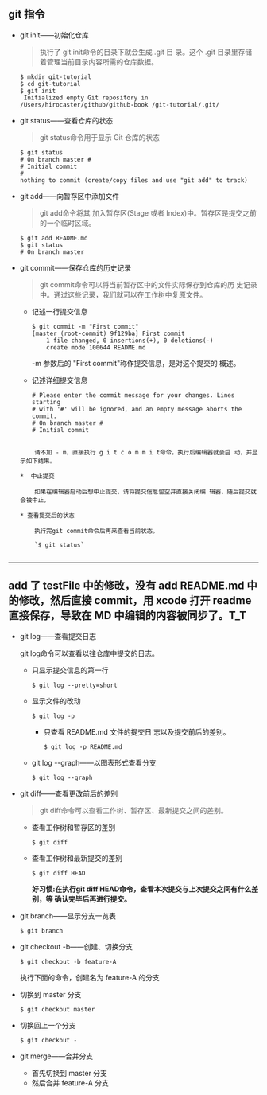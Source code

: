 
## git 指令

* git init——初始化仓库

	> 执行了 git init命令的目录下就会生成 .git 目 录。这个 .git 目录里存储着管理当前目录内容所需的仓库数据。

	```
	$ mkdir git-tutorial
	$ cd git-tutorial
	$ git init
	 Initialized empty Git repository in /Users/hirocaster/github/github-book /git-tutorial/.git/
	```

* git status——查看仓库的状态

	> git status命令用于显示 Git 仓库的状态
	
	```
	$ git status
	# On branch master #
	# Initial commit
	#
	nothing to commit (create/copy files and use "git add" to track)
	```
	
* git add——向暂存区中添加文件

	> git add命令将其 加入暂存区(Stage 或者 Index)中。暂存区是提交之前的一个临时区域。

	```
	$ git add README.md 
	$ git status
	# On branch master
	```
	
* git commit——保存仓库的历史记录
	
	> git commit命令可以将当前暂存区中的文件实际保存到仓库的历
史记录中。通过这些记录，我们就可以在工作树中复原文件。

	* 记述一行提交信息
		
		```
		$ git commit -m "First commit"
		[master (root-commit) 9f129ba] First commit
			1 file changed, 0 insertions(+), 0 deletions(-) 
			create mode 100644 README.md
		```
		
		 -m 参数后的 "First commit"称作提交信息，是对这个提交的 概述。
		
	* 记述详细提交信息
		
		```
		# Please enter the commit message for your changes. Lines starting
		# with '#' will be ignored, and an empty message aborts the commit.
		# On branch master #
		# Initial commit
	```
	
		请不加 - m，直接执行 g i t c o m m i t命令。执行后编辑器就会启 动，并显示如下结果。
		
	*  中止提交
	
		如果在编辑器启动后想中止提交，请将提交信息留空并直接关闭编 辑器，随后提交就会被中止。
		
	* 查看提交后的状态

		执行完git commit命令后再来查看当前状态。
		
		`$ git status`


---
add 了 testFile 中的修改，没有 add README.md 中的修改，然后直接 commit，用 xcode 打开 readme 直接保存，导致在 MD 中编辑的内容被同步了。T_T
---

* git log——查看提交日志

	git log命令可以查看以往仓库中提交的日志。
	
	* 只显示提交信息的第一行

		`$ git log --pretty=short`
		
	* 显示文件的改动
	
		`$ git log -p`
		
		* 只查看 README.md 文件的提交日 志以及提交前后的差别。

			`$ git log -p README.md`
			
	* git log --graph——以图表形式查看分支

		`$ git log --graph`
		
* git diff——查看更改前后的差别

	> git diff命令可以查看工作树、暂存区、最新提交之间的差别。
	
	* 查看工作树和暂存区的差别

		`$ git diff`
		
	* 查看工作树和最新提交的差别

		`$ git diff HEAD`
		
		**好习惯:在执行git diff HEAD命令，查看本次提交与上次提交之间有什么差别，等 确认完毕后再进行提交。**
		
* git branch——显示分支一览表

	`$ git branch`
	
*  git checkout -b——创建、切换分支

	`$ git checkout -b feature-A`
		执行下面的命令，创建名为 feature-A 的分支
	
* 切换到 master 分支

	`$ git checkout master`
	
* 切换回上一个分支

	`$ git checkout -`
	
* git merge——合并分支

	* 首先切换到 master 分支
	* 然后合并 feature-A 分支